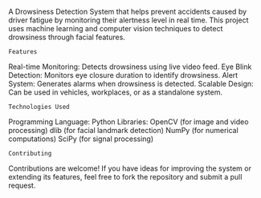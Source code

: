 A Drowsiness Detection System that helps prevent accidents caused by driver fatigue by monitoring their alertness level in real time. This project uses machine learning and computer vision techniques to detect drowsiness through facial features.

 	Features
Real-time Monitoring: Detects drowsiness using live video feed.
Eye Blink Detection: Monitors eye closure duration to identify drowsiness.
Alert System: Generates alarms when drowsiness is detected.
Scalable Design: Can be used in vehicles, workplaces, or as a standalone system.

 	Technologies Used
Programming Language: Python
Libraries:
OpenCV (for image and video processing)
dlib (for facial landmark detection)
NumPy (for numerical computations)
SciPy (for signal processing)

 	Contributing
Contributions are welcome! If you have ideas for improving the system or extending its features, feel free to fork the repository and submit a pull request.
